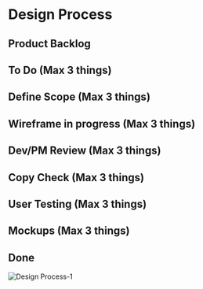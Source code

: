 # Design Process

## Product Backlog

## To Do (Max 3 things)

## Define Scope (Max 3 things)

## Wireframe in progress (Max 3 things)

## Dev/PM Review (Max 3 things)

## Copy Check (Max 3 things)

## User Testing (Max 3 things)

## Mockups (Max 3 things)

## Done

![Design Process-1](images/Design%20Process-1.png)

